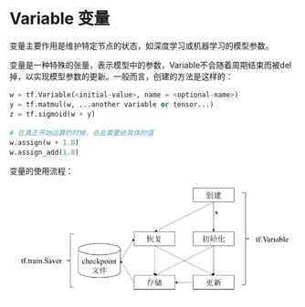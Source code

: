 # Variable 变量

变量主要作用是维护特定节点的状态，如深度学习或机器学习的模型参数。

变量是一种特殊的张量，表示模型中的参数，Variable不会随着周期结束而被del掉，以实现模型参数的更新。一般而言，创建的方法是这样的：
```python
w = tf.Variable(<initial-value>, name = <optional-name>)
y = tf.matmul(w, ...another variable or tensor...)
z = tf.sigmoid(w + y)

# 在真正开始运算的时候，总会需要给具体的值
w.assign(w + 1.0)
w.assign_add(1.0)
```

变量的使用流程：
![Alt Text](../../image/v1/tf-variable-process.png)
